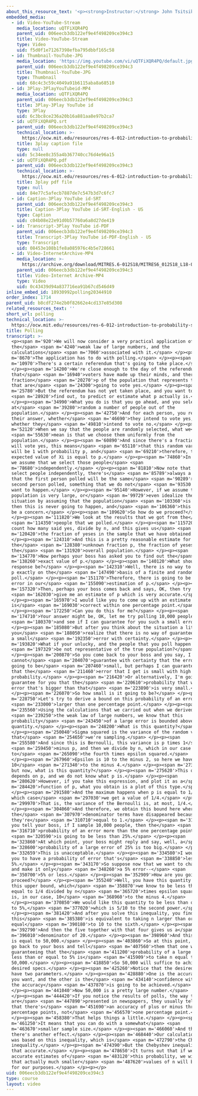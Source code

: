 ```yaml
---
about_this_resource_text: '<p><strong>Instructor:</strong> John Tsitsiklis</p>'
embedded_media:
  - id: Video-YouTube-Stream
    media_location: uQTFiXQR4PQ
    parent_uid: 006eecb3db122ef9e4f498209ce394c3
    title: Video-YouTube-Stream
    type: Video
    uid: f5d0f1e71267398efba795dbbf165c58
  - id: Thumbnail-YouTube-JPG
    media_location: 'https://img.youtube.com/vi/uQTFiXQR4PQ/default.jpg'
    parent_uid: 006eecb3db122ef9e4f498209ce394c3
    title: Thumbnail-YouTube-JPG
    type: Thumbnail
    uid: 68c4c3c59c4049a91b6115aba8a68510
  - id: 3Play-3PlayYouTubeid-MP4
    media_location: uQTFiXQR4PQ
    parent_uid: 006eecb3db122ef9e4f498209ce394c3
    title: 3Play-3Play YouTube id
    type: 3Play
    uid: 6c3bc8ce236a20b16a881aa8e97b2ca7
  - id: uQTFiXQR4PQ.srt
    parent_uid: 006eecb3db122ef9e4f498209ce394c3
    technical_location: >-
      https://ocw.mit.edu/resources/res-6-012-introduction-to-probability-spring-2018/part-ii-inference-limit-theorems/polling/uQTFiXQR4PQ.srt
    title: 3play caption file
    type: null
    uid: 5c34ee8c355a4b367740cc76d4e96a15
  - id: uQTFiXQR4PQ.pdf
    parent_uid: 006eecb3db122ef9e4f498209ce394c3
    technical_location: >-
      https://ocw.mit.edu/resources/res-6-012-introduction-to-probability-spring-2018/part-ii-inference-limit-theorems/polling/uQTFiXQR4PQ.pdf
    title: 3play pdf file
    type: null
    uid: 84e77c5afecb7887de7c547b3d7c6fc7
  - id: Caption-3Play YouTube id-SRT
    parent_uid: 006eecb3db122ef9e4f498209ce394c3
    title: Caption-3Play YouTube id-SRT-English - US
    type: Caption
    uid: c04b08e22e91d0b57760a6a8d27de419
  - id: Transcript-3Play YouTube id-PDF
    parent_uid: 006eecb3db122ef9e4f498209ce394c3
    title: Transcript-3Play YouTube id-PDF-English - US
    type: Transcript
    uid: 08453e108b1fe8a085976c4b5e728661
  - id: Video-InternetArchive-MP4
    media_location: >-
      https://archive.org/download/MITRES.6-012S18/MITRES6_012S18_L18-05_300k.mp4
    parent_uid: 006eecb3db122ef9e4f498209ce394c3
    title: Video-Internet Archive-MP4
    type: Video
    uid: 0c43439d94a837716ea91b67cd546d49
inline_embed_id: 18930992polling20344910
order_index: 1714
parent_uid: b8cdf274e2b0f82662e4cd137e85d308
related_resources_text: ''
short_url: polling
technical_location: >-
  https://ocw.mit.edu/resources/res-6-012-introduction-to-probability-spring-2018/part-ii-inference-limit-theorems/polling
title: Polling
transcript: >-
  <p><span m='920'>We will now consider a very practical application of
  the</span> <span m='4240'>weak law of large numbers, and the
  calculations</span> <span m='7060'>associated with it.</span> </p><p><span
  m='8670'>The application has to do with polling.</span> </p><p><span
  m='10970'>There's a certain referendum that's going to take place.</span>
  </p><p><span m='14200'>We're close enough to the day of the referendum so
  that</span> <span m='16940'>voters have made up their minds, and there is a
  fraction</span> <span m='20270'>p of the population that represents the voters
  that are</span> <span m='24300'>going to vote yes.</span> </p><p><span
  m='25780'>But the referendum has not yet taken place, and you want to</span>
  <span m='28920'>find out, to predict or estimate what p actually is.</span>
  </p><p><span m='34990'>What you do is that you go ahead, and you select
  at</span> <span m='39280'>random a number of people out of the
  population.</span> </p><p><span m='42750'>And for each person, you record
  their answer, whether</span> <span m='46690'>they intend to vote yes, or
  whether they</span> <span m='49810'>intend to vote no.</span> </p><p><span
  m='52120'>When we say that the people are randomly selected, what we</span>
  <span m='55630'>mean is that we choose them uniformly from the
  population.</span> </p><p><span m='60890'>And since there's a fraction p that
  will vote yes, this means</span> <span m='65110'>that this random variable
  will be 1 with probability p, and</span> <span m='69210'>therefore, the
  expected value of Xi is equal to p.</span> </p><p><span m='74860'>In addition,
  we assume that we select those people</span> <span
  m='78680'>independently.</span> </p><p><span m='81810'>Now note that if we
  select people independently, there's</span> <span m='85789'>always a chance
  that the first person polled will be the same</span> <span m='90289'>as the
  second person polled, something that we do not</span> <span m='93530'>really
  want to happen.</span> </p><p><span m='95140'>However, if we assume that the
  population is very large, or</span> <span m='99729'>even idealize the
  situation by assuming that the population</span> <span m='103360'>is infinite,
  then this is never going to happen, and</span> <span m='106360'>this will not
  be a concern.</span> </p><p><span m='109620'>So how do we proceed?</span>
  </p><p><span m='111820'>We look at the results that we got from the</span>
  <span m='114350'>people that we polled.</span> </p><p><span m='115720'>We
  count how many said yes, divide by n, and this gives us</span> <span
  m='120420'>the fraction of yeses in the sample that we have obtained.</span>
  </p><p><span m='124310'>And this is a pretty reasonable estimate for
  the</span> <span m='128380'>unknown fraction p, the fraction of yeses in
  the</span> <span m='131920'>overall population.</span> </p><p><span
  m='134770'>Now perhaps your boss has asked you to find out the</span> <span
  m='138260'>exact value of p.</span> </p><p><span m='140120'>What should your
  response be?</span> </p><p><span m='142310'>Well, there is no way to calculate
  p exactly on the</span> <span m='147490'>basis of a finite and random
  poll.</span> </p><p><span m='151170'>Therefore, there is going to be some
  error in our</span> <span m='155090'>estimation of p.</span> </p><p><span
  m='157320'>Then, perhaps your boss comes back and says, OK, then try to</span>
  <span m='162030'>give me an estimate of p which is very accurate.</span>
  </p><p><span m='165970'>I would like you to come up with an estimate which
  is</span> <span m='169030'>correct within one percentage point.</span>
  </p><p><span m='172250'>Can you do this for me?</span> </p><p><span
  m='174710'>Your answer might be, OK, let me try polling 10,000 people,</span>
  <span m='180370'>and see if I can guarantee for you such a small error.</span>
  </p><p><span m='185080'>But after you think about the situation a little more,
  you</span> <span m='188050'>realize that there is no way of guaranteeing such
  a small</span> <span m='192350'>error with certainty.</span> </p><p><span
  m='193820'>What if your unlucky, and the people that you poll happen to</span>
  <span m='197329'>be not representative of the true population?</span>
  </p><p><span m='200870'>So you come back to your boss and you say, I
  cannot</span> <span m='204070'>guarantee with certainty that the error is
  going to be</span> <span m='207460'>small, but perhaps I can guarantee for you
  that the</span> <span m='211460'>error that I get is small with high
  probability.</span> </p><p><span m='216420'>Or alternatively, I'm going to
  guarantee for you that the</span> <span m='220610'>probability that we get an
  error that's bigger than that</span> <span m='223890'>is very small.</span>
  </p><p><span m='226070'>So how small is it going to be?</span> </p><p><span
  m='228750'>Let's try to derive a bound on this probability of an error</span>
  <span m='233000'>larger than one percentage point.</span> </p><p><span
  m='235560'>Using the calculations that we carried out when we derived</span>
  <span m='239250'>the weak law of large numbers, we know that this
  probability</span> <span m='243450'>of a large error is bounded above by this
  quantity.</span> </p><p><span m='248200'>What is this quantity?</span>
  </p><p><span m='250040'>Sigma squared is the variance of the random variable
  that</span> <span m='254650'>we're sampling.</span> </p><p><span
  m='255580'>And since this is Bernoulli, this variance is p times 1</span>
  <span m='259450'>minus p, and then we divide by n, which in our case is 10
  to</span> <span m='265090'>the fourth times epsilon squared.</span>
  </p><p><span m='267960'>Epsilon is 10 to the minus 2, so here we have
  10</span> <span m='271340'>to the minus 4.</span> </p><p><span m='273570'>OK,
  but now, what is this quantity?</span> </p><p><span m='275620'>This quantity
  depends on p, and we do not know what p is.</span> </p><p><span
  m='280620'>However, if you take this expression, and plot it as a</span> <span
  m='284420'>function of p, what you obtain is a plot of this type.</span>
  </p><p><span m='291580'>And the maximum happens when p is equal to 1/2, in
  which case</span> <span m='297030'>we get a value of 1/4.</span> </p><p><span
  m='299970'>That is, the variance of the Bernoulli is, at most, 1/4.</span>
  </p><p><span m='304060'>And therefore, we obtain this bound here where
  the</span> <span m='307970'>denominator terms have disappeared because
  they're</span> <span m='310710'>equal to 1.</span> </p><p><span m='312250'>So
  you tell your boss, if I sample 10,000 people, then the</span> <span
  m='316710'>probability of an error more than the one percentage point</span>
  <span m='320590'>is going to be less than 25%.</span> </p><p><span
  m='323860'>At which point, your boss might reply and say, well, a</span> <span
  m='328600'>probability of a large error of 25% is too big.</span> </p><p><span
  m='332659'>This is unacceptable.</span> </p><p><span m='334580'>I would like
  you to have a probability of error that's</span> <span m='338850'>less than
  5%.</span> </p><p><span m='343170'>So suppose now that we want to change this,
  and make it only</span> <span m='348260'>a 5% error--</span> <span
  m='350700'>5% or less.</span> </p><p><span m='352909'>How are you going to
  proceed?</span> </p><p><span m='355240'>Well, you have this quantity here,
  this upper bound, which</span> <span m='358870'>we know to be less than or
  equal to 1/4 divided by n</span> <span m='365720'>times epsilon squared, which
  is, in our case, 10</span> <span m='368960'>to the minus 4.</span>
  </p><p><span m='370850'>We would like this quantity to be less than or equal
  to 5%,</span> <span m='377020'>which is 5/10 to the second power.</span>
  </p><p><span m='381420'>And after you solve this inequality, you find that
  this</span> <span m='385380'>is equivalent to taking n larger than or
  equal</span> <span m='390180'>to 10 to the sixth.</span> </p><p><span
  m='392790'>And then the five together with that four gives us a</span> <span
  m='396010'>denominator of 20.</span> </p><p><span m='398960'>And this number
  is equal to 50,000.</span> </p><p><span m='403860'>So at this point, you can
  go back to your boss and tell</span> <span m='407560'>them that one way of
  guaranteeing that the</span> <span m='411200'>probability of a large error is
  less than or equal to 5% is</span> <span m='415909'>to take n equal to
  50,000.</span> </p><p><span m='418850'>So 50,000 will suffice to achieve the
  desired specs.</span> </p><p><span m='425260'>Notice that the desired specs
  have two parameters.</span> </p><p><span m='428880'>One is the accuracy that
  you want, and the other is the</span> <span m='434140'>confidence with which
  the accuracy</span> <span m='437870'>is going to be achieved.</span>
  </p><p><span m='441040'>Now 50,000 is a pretty large number.</span>
  </p><p><span m='444420'>If you notice the results of polls, the way that they
  are</span> <span m='447890'>presented in newspapers, they usually tell you
  that there's</span> <span m='451690'>an accuracy of plus or minus three
  percentage points, not</span> <span m='456570'>one percentage point.</span>
  </p><p><span m='458380'>That helps things a little.</span> </p><p><span
  m='461250'>It means that you can do with a somewhat</span> <span
  m='463670'>smaller sample size.</span> </p><p><span m='466060'>And then,
  there's another effect.</span> </p><p><span m='468440'>Our calculation here
  was based on this inequality, which is</span> <span m='472790'>the Chebyshev
  inequality.</span> </p><p><span m='474390'>But the Chebyshev inequality is not
  that accurate.</span> </p><p><span m='478650'>It turns out that if we use more
  accurate estimates of</span> <span m='483120'>this probability, we will find
  that actually much smaller</span> <span m='487620'>values of n will be enough
  for our purposes.</span> </p><p></p>
uid: 006eecb3db122ef9e4f498209ce394c3
type: course
layout: video
---
```

